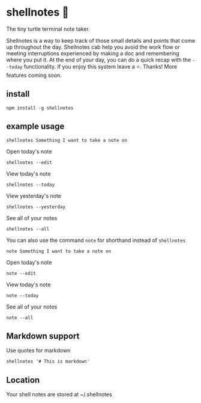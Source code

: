 # shellnotes 🐢

The tiny turtle terminal note taker.

Shellnotes is a way to keep track of those small details and points that come up throughout the day. Shellnotes cab help you avoid the work flow or meeting interruptions experienced by making a doc and remembering where you put it. At the end of your day, you can do a quick recap with the `--today` functionality. If you enjoy this system leave a ⭐️. Thanks! More features coming soon.

## install

```
npm install -g shellnotes
```

## example usage

```
shellnotes Something I want to take a note on
```

Open today's note

```
shellnotes --edit
```

View today's note

```
shellnotes --today
```

View yesterday's note

```
shellnotes --yesterday
```

See all of your notes

```
shellnotes --all
```

You can also use the command `note` for shorthand instead of `shellnotes`


```
note Something I want to take a note on
```

Open today's note

```
note --edit
```

View today's note

```
note --today
```

See all of your notes

```
note --all
```

## Markdown support

Use quotes for markdown

```
shellnotes '# This is markdown'
```

## Location

Your shell notes are stored at ~/.shellnotes